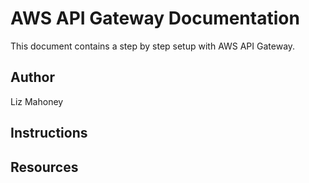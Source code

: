 # AWS API Gateway Documentation

This document contains a step by step setup with AWS API Gateway.

## Author

Liz Mahoney

## Instructions



## Resources